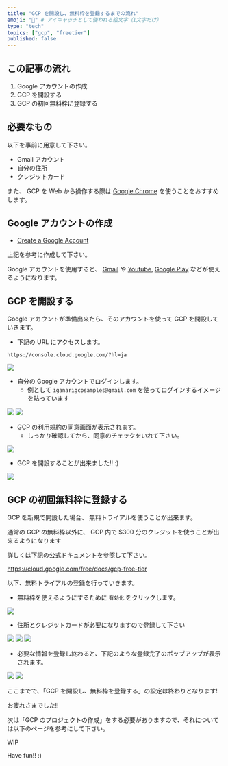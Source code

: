 ```yaml
---
title: "GCP を開設し、無料枠を登録するまでの流れ"
emoji: "🔰" # アイキャッチとして使われる絵文字（1文字だけ）
type: "tech"
topics: ["gcp", "freetier"]
published: false
---
```


## この記事の流れ

1. Google アカウントの作成
1. GCP を開設する
1. GCP の初回無料枠に登録する

## 必要なもの

以下を事前に用意して下さい。

+ Gmail アカウント
+ 自分の住所
+ クレジットカード

また、 GCP を Web から操作する際は [Google Chrome](https://www.google.com/chrome/) を使うことをおすすめします。

## Google アカウントの作成

+ [Create a Google Account](https://support.google.com/accounts/answer/27441?hl=ja)

上記を参考に作成して下さい。

Google アカウントを使用すると、 [Gmail](https://about.google/intl/gmail/) や [Youtube](https://www.youtube.com/), [Google Play](https://play.google.com/store) などが使えるようになります。


## GCP を開設する

Google アカウントが準備出来たら、そのアカウントを使って GCP を開設していきます。


+ 下記の URL にアクセスします。

```
https://console.cloud.google.com/?hl=ja
```

![](https://raw.githubusercontent.com/iganari/zenn-public/main/articles/images/2020-11-03-gcp-free-tier/01.png)


+ 自分の Google アカウントでログインします。
  + 例として `iganarigcpsamples@gmail.com` を使ってログインするイメージを貼っています

![](https://raw.githubusercontent.com/iganari/zenn-public/main/articles/images/2020-11-03-gcp-free-tier/02.png)
![](https://raw.githubusercontent.com/iganari/zenn-public/main/articles/images/2020-11-03-gcp-free-tier/03.png)

+ GCP の利用規約の同意画面が表示されます。
  + しっかり確認してから、同意のチェックをいれて下さい。

![](https://raw.githubusercontent.com/iganari/zenn-public/main/articles/images/2020-11-03-gcp-free-tier/04.png)

+ GCP を開設することが出来ました!! :)

![](https://raw.githubusercontent.com/iganari/zenn-public/main/articles/images/2020-11-03-gcp-free-tier/05.png)

## GCP の初回無料枠に登録する

GCP を新規で開設した場合、 無料トライアルを使うことが出来ます。

通常の GCP の無料枠以外に、 GCP 内で $300 分のクレジットを使うことが出来るようになります

詳しくは下記の公式ドキュメントを参照して下さい。

https://cloud.google.com/free/docs/gcp-free-tier

以下、無料トライアルの登録を行っていきます。

+ 無料枠を使えるようにするために `有効化` をクリックします。

![](https://raw.githubusercontent.com/iganari/zenn-public/main/articles/images/2020-11-03-gcp-free-tier/06.png)

+ 住所とクレジットカードが必要になりますので登録して下さい

![](https://raw.githubusercontent.com/iganari/zenn-public/main/articles/images/2020-11-03-gcp-free-tier/07.png)
![](https://raw.githubusercontent.com/iganari/zenn-public/main/articles/images/2020-11-03-gcp-free-tier/08.png)
![](https://raw.githubusercontent.com/iganari/zenn-public/main/articles/images/2020-11-03-gcp-free-tier/09.png)

+ 必要な情報を登録し終わると、下記のような登録完了のポップアップが表示されます。

![](https://raw.githubusercontent.com/iganari/zenn-public/main/articles/images/2020-11-03-gcp-free-tier/10.png)
![](https://raw.githubusercontent.com/iganari/zenn-public/main/articles/images/2020-11-03-gcp-free-tier/11.png)


ここまでで、「GCP を開設し、無料枠を登録する」の設定は終わりとなります!

お疲れさまでした!!

次は「GCP のプロジェクトの作成」をする必要がありますので、それについては以下のページを参考にして下さい。

WIP

Have fun!!  :)
